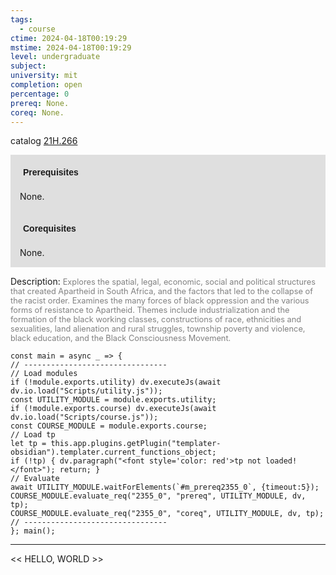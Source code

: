 ```yaml
---
tags:
  - course
ctime: 2024-04-18T00:19:29
mstime: 2024-04-18T00:19:29
level: undergraduate
subject: 
university: mit
completion: open
percentage: 0
prereq: None.
coreq: None.
---
```


catalog [21H.266](http://student.mit.edu/catalog/m21Ha.html#21H.266)

<span style="display: block; padding: 15px; background-color: rgb(100, 100, 100, 0.2);"><font id="m_prereq2355_0" style="display: block; font-family: Arial, sans-serif; font-weight: bold; padding: 5px">Prerequisites</font><br><span id="prereq2355_0">None.</span></span>
<span style="display: block; padding: 15px; background-color: rgb(100, 100, 100, 0.2);"><font id="m_coreq2355_0" style="display: block; font-family: Arial, sans-serif; font-weight: bold; padding: 5px">Corequisites</font><br><span id="coreq2355_0">None.</span></span>

<font style="">Description:</font>
<font style="color: grey; font-size: 0.8rem;">Explores the spatial, legal, economic, social and political structures that created Apartheid in South Africa, and the factors that led to the collapse of the racist order. Examines the many forces of black oppression and the various forms of resistance to Apartheid. Themes include industrialization and the formation of the black working classes, constructions of race, ethnicities and sexualities, land alienation and rural struggles, township poverty and violence, black education, and the Black Consciousness Movement.</font>

```dataviewjs
const main = async _ => {
// --------------------------------
// Load modules
if (!module.exports.utility) dv.executeJs(await dv.io.load("Scripts/utility.js"));
const UTILITY_MODULE = module.exports.utility;
if (!module.exports.course) dv.executeJs(await dv.io.load("Scripts/course.js"));
const COURSE_MODULE = module.exports.course;
// Load tp
let tp = this.app.plugins.getPlugin("templater-obsidian").templater.current_functions_object;
if (!tp) { dv.paragraph("<font style='color: red'>tp not loaded!</font>"); return; }
// Evaluate
await UTILITY_MODULE.waitForElements(`#m_prereq2355_0`, {timeout:5});
COURSE_MODULE.evaluate_req("2355_0", "prereq", UTILITY_MODULE, dv, tp);
COURSE_MODULE.evaluate_req("2355_0", "coreq", UTILITY_MODULE, dv, tp);
// --------------------------------
}; main();
```

---

<< HELLO, WORLD >>
